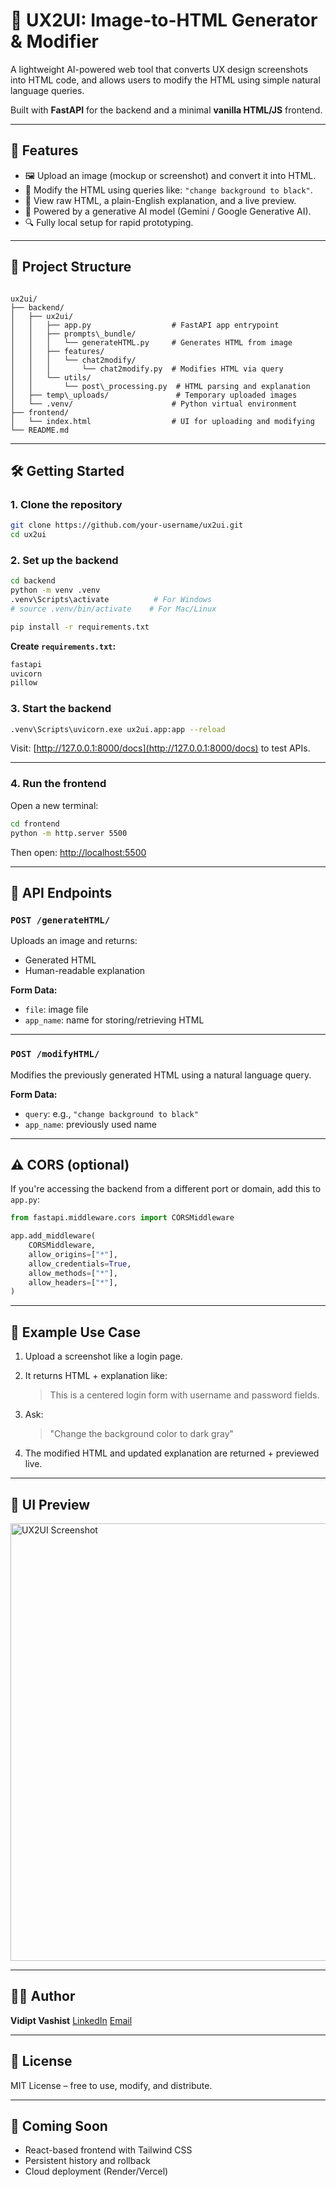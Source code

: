 
# 🧠 UX2UI: Image-to-HTML Generator & Modifier

A lightweight AI-powered web tool that converts UX design screenshots into HTML code, and allows users to modify the HTML using simple natural language queries.

Built with **FastAPI** for the backend and a minimal **vanilla HTML/JS** frontend.

---

## 🚀 Features

- 🖼 Upload an image (mockup or screenshot) and convert it into HTML.
- 💬 Modify the HTML using queries like: `"change background to black"`.
- 📄 View raw HTML, a plain-English explanation, and a live preview.
- 🧠 Powered by a generative AI model (Gemini / Google Generative AI).
- 🔍 Fully local setup for rapid prototyping.

---

## 📁 Project Structure

```

ux2ui/
├── backend/
│   ├── ux2ui/
│   │   ├── app.py                  # FastAPI app entrypoint
│   │   ├── prompts\_bundle/
│   │   │   └── generateHTML.py     # Generates HTML from image
│   │   ├── features/
│   │   │   └── chat2modify/
│   │   │       └── chat2modify.py  # Modifies HTML via query
│   │   └── utils/
│   │       └── post\_processing.py  # HTML parsing and explanation
│   ├── temp\_uploads/               # Temporary uploaded images
│   └── .venv/                      # Python virtual environment
├── frontend/
│   └── index.html                  # UI for uploading and modifying
└── README.md

````

---

## 🛠️ Getting Started

### 1. Clone the repository

```bash
git clone https://github.com/your-username/ux2ui.git
cd ux2ui
````

### 2. Set up the backend

```bash
cd backend
python -m venv .venv
.venv\Scripts\activate          # For Windows
# source .venv/bin/activate    # For Mac/Linux

pip install -r requirements.txt
```

**Create `requirements.txt`:**

```txt
fastapi
uvicorn
pillow
```

### 3. Start the backend

```bash
.venv\Scripts\uvicorn.exe ux2ui.app:app --reload
```

Visit: [http://127.0.0.1:8000/docs](http://127.0.0.1:8000/docs) to test APIs.

---

### 4. Run the frontend

Open a new terminal:

```bash
cd frontend
python -m http.server 5500
```

Then open: [http://localhost:5500](http://localhost:5500)

---

## 🔗 API Endpoints

### `POST /generateHTML/`

Uploads an image and returns:

* Generated HTML
* Human-readable explanation

**Form Data:**

* `file`: image file
* `app_name`: name for storing/retrieving HTML

---

### `POST /modifyHTML/`

Modifies the previously generated HTML using a natural language query.

**Form Data:**

* `query`: e.g., `"change background to black"`
* `app_name`: previously used name

---

## ⚠️ CORS (optional)

If you're accessing the backend from a different port or domain, add this to `app.py`:

```python
from fastapi.middleware.cors import CORSMiddleware

app.add_middleware(
    CORSMiddleware,
    allow_origins=["*"],
    allow_credentials=True,
    allow_methods=["*"],
    allow_headers=["*"],
)
```

---

## 🧠 Example Use Case

1. Upload a screenshot like a login page.

2. It returns HTML + explanation like:

   > This is a centered login form with username and password fields.

3. Ask:

   > "Change the background color to dark gray"

4. The modified HTML and updated explanation are returned + previewed live.

---

## 📸 UI Preview

<img src="![image](https://github.com/user-attachments/assets/a7a1903e-929f-4702-8cd0-c6f9c4874146)" alt="UX2UI Screenshot" width="700"/>

---

## 👨‍💻 Author

**Vidipt Vashist**
[LinkedIn](https://www.linkedin.com/in/vidiptvashist/)
[Email](mailto:vidipt.vashist@gmail.com)

---

## 📝 License

MIT License – free to use, modify, and distribute.

---

## 🌱 Coming Soon

* React-based frontend with Tailwind CSS
* Persistent history and rollback
* Cloud deployment (Render/Vercel)

```

